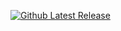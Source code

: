 [![Github Latest Release](https://img.shields.io/github/downloads/drewg13/foundryvtt-band-of-blades/latest/total)]()

